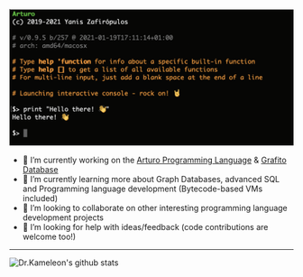 ![Hello world](https://github.com/drkameleon/drkameleon/raw/main/header.png)

- 🔭 I’m currently working on the [Arturo Programming Language](https://github.com/arturo-lang/arturo) & [Grafito Database](https://github.com/arturo-lang/grafito)
- 🌱 I’m currently learning more about Graph Databases, advanced SQL and Programming language development (Bytecode-based VMs included)
- 👯 I’m looking to collaborate on other interesting programming language development projects
- 🤔 I’m looking for help with ideas/feedback (code contributions are welcome too!)

----

![Dr.Kameleon's github stats](https://github-readme-stats.vercel.app/api?username=drkameleon&show_icons=true&theme=default)

